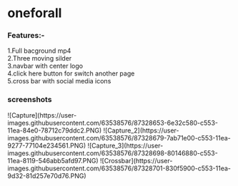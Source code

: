 # oneforall
<h3>Features:-</h3>
1.Full bacground mp4<br>
2.Three moving silder<br>
3.navbar with center logo<br>
4.click here button for switch another page<br>
5.cross bar with social media icons<br>

<h3>screenshots</h3>
![Capture](https://user-images.githubusercontent.com/63538576/87328653-6e32c580-c553-11ea-84e0-78712c79ddc2.PNG)
![Capture_2](https://user-images.githubusercontent.com/63538576/87328679-7ab71e00-c553-11ea-9277-77104e234561.PNG)
![Capture_3](https://user-images.githubusercontent.com/63538576/87328698-80146880-c553-11ea-8119-546abb5afd97.PNG)
![Crossbar](https://user-images.githubusercontent.com/63538576/87328701-830f5900-c553-11ea-9d32-81d257e70d76.PNG)
